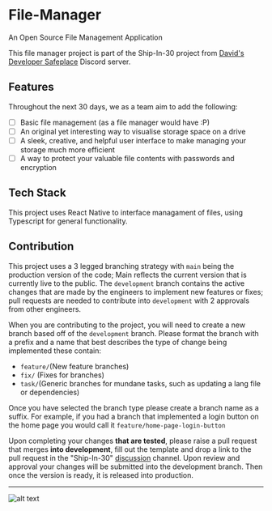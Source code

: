 # File-Manager
An Open Source File Management Application

This file manager project is part of the Ship-In-30 project from [David's Developer Safeplace](https://discord.gg/devsafeplace) Discord server.

## Features
Throughout the next 30 days, we as a team aim to add the following:

- [ ] Basic file management (as a file manager would have :P)
- [ ] An original yet interesting way to visualise storage space on a drive
- [ ] A sleek, creative, and helpful user interface to make managing your storage much more efficient
- [ ] A way to protect your valuable file contents with passwords and encryption

## Tech Stack

This project uses React Native to interface managament of files, using Typescript for general functionality.


## Contribution

This project uses a 3 legged branching strategy with `main` being the production version of the code; Main reflects the current version that is currently live to the public. The `development` branch contains the active changes that are made by the engineers to implement new features or fixes; pull requests are needed to contribute into `development` with 2 approvals from other engineers.

When you are contributing to the project, you will need to create a new branch based off of the `development` branch. Please format the branch with a prefix and a name that best describes the type of change being implemented these contain:

- `feature/`(New feature branches)
- `fix/` (Fixes for branches)
- `task/`(Generic branches for mundane tasks, such as updating a lang file or dependencies)

Once you have selected the branch type please create a branch name as a suffix. For example, if you had a branch that implemented a login button on the home page you would call it `feature/home-page-login-button`

Upon completing your changes **that are tested**, please raise a pull request that merges **into development**, fill out the template and drop a link to the pull request in the "Ship-In-30" [discussion](https://discord.com/channels/368853404723707914/1073307477405335592) channel. Upon review and approval your changes will be submitted into the development branch. Then once the version is ready, it is released into production.


---

![alt text](https://images-ext-1.discordapp.net/external/ZodgpNW25bKMHly3yapNdxjUcH8s__4xR5pqVxXy1dA/https/cdn-longterm.mee6.xyz/plugins/embeds/images/368853404723707914/668c5398d4a84cfbd3475ae6d201c456e398f819dcbf513c719b6d00aac67756.png?width=848&height=676)
